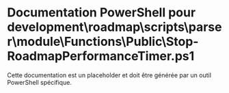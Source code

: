# Documentation PowerShell pour development\roadmap\scripts\parser\module\Functions\Public\Stop-RoadmapPerformanceTimer.ps1

Cette documentation est un placeholder et doit être générée par un outil PowerShell spécifique.
